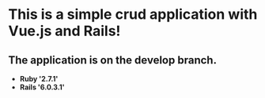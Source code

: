# This is a simple crud application with Vue.js and Rails!
## The application is on the develop branch.

- **Ruby '2.7.1'**
- **Rails '6.0.3.1'**
